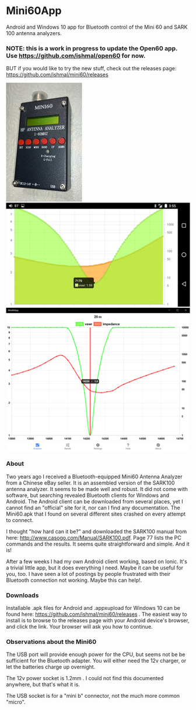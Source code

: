 # Mini60App
Android and Windows 10 app for Bluetooth control of the Mini 60 and SARK 100 antenna analyzers.

### NOTE: this is a work in progress to update the Open60 app.  Use https://github.com/ishmal/open60 for now.

BUT if you would like to try the new stuff, check out the releases page: https://github.com/ishmal/mini60/releases


![Alt text](misc/mini60.jpg?raw=true "MINI60")
![Alt text](misc/demo-40m-tooltip.png?raw=true "example")
![Alt text](misc/demo-20m-win.png?raw=true "example")

### About

Two years ago I received a Bluetooth-equipped Mini60 Antenna Analyzer from a Chinese eBay seller.  It is an assembled
version of the SARK100 antenna analyzer.  It seems to be made well and robust.  It did not come with software, but
searching revealed Bluetooth clients for Windows and Android.  The Android client can be downloaded from several
places, yet I cannot find an "official" site for it, nor can I find any documentation.  The Mini60.apk that I found
on several different sites crashed on every attempt to connect.

I thought "how hard can it be?" and downloaded the SARK100 manual from here: http://www.casogo.com/Manual/SARK100.pdf.
Page 77 lists the PC commands and the results.  It seems quite straightforward and simple.  And it is!

After a few weeks I had my own Android client working, based on Ionic.  It's a trivial
little app, but it does everything I need.  Maybe it can be useful for you, too.  I have seen a lot of postings
by people frustrated with their Bluetooth connection not working.  Maybe this can help!.

### Downloads

Installable .apk files for Android and .appxupload for Windows 10 can be found here:  https://github.com/ishmal/mini60/releases .  The easiest way to install is to browse to the releases page with your Android device's browser, and click the link.  Your browser will ask you how to continue.

### Observations about the Mini60

The USB port will provide enough power for the CPU,  but seems not be be sufficient for the Bluetooth adapter.  You will
either need the 12v charger,  or let the batteries charge up overnight.

The 12v power socket is 1.2mm .  I could not find this documented anywhere, but that's what it is.

The USB socket is for a "mini b" connector, not the much more common "micro".


